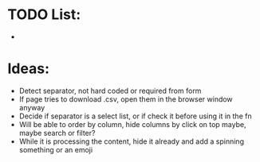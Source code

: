 # TODO List:
- 

# Ideas:
- Detect separator, not hard coded or required from form
- If page tries to download .csv, open them in the browser window anyway
- Decide if separator is a select list, or if check it before using it in the fn
- Will be able to order by column, hide columns by click on top maybe, maybe search or filter?
- While it is processing the content, hide it already and add a spinning something or an emoji